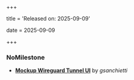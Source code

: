 +++

title = 'Released on: 2025-09-09'

date = 2025-09-09

+++

### NoMilestone

- **[Mockup Wireguard Tunnel UI](https://github.com/NethServer/nethsecurity/issues/1321)** by *gsanchietti*

